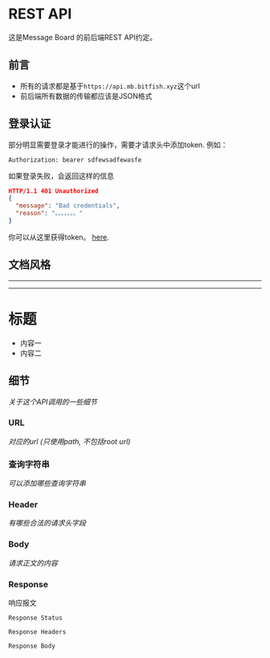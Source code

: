 # REST API
这是Message Board 的前后端REST API约定。

## 前言
- 所有的请求都是基于`https://api.mb.bitfish.xyz`这个url
- 前后端所有数据的传输都应该是JSON格式

## 登录认证
部分明显需要登录才能进行的操作，需要才请求头中添加token.
例如：
```
Authorization: bearer sdfewsadfewasfe
```

如果登录失败，会返回这样的信息
``` json
HTTP/1.1 401 Unauthorized
{
  "message": "Bad credentials",
  "reason": "。。。。。。。"
}
```

你可以从这里获得token。
[here](./users.md).


## 文档风格

---------------
---------------

# 标题
- 内容一
- 内容二

## 细节
_关于这个API调用的一些细节_

### URL
_对应的url (只使用path, 不包括root url)_

### 查询字符串
_可以添加哪些查询字符串_

### Header
_有哪些合法的请求头字段_

### Body
_请求正文的内容_

### Response
响应报文
```
Response Status
```
```
Response Headers
```
```
Response Body
```

